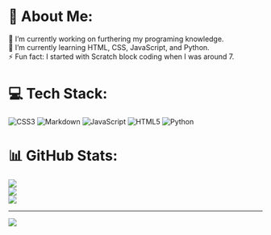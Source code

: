 # 💫 About Me:
🔭 I’m currently working on furthering my programing knowledge. <br>🌱 I’m currently learning HTML, CSS, JavaScript, and Python.<br>⚡ Fun fact: I started with Scratch block coding when I was around 7.


# 💻 Tech Stack:
![CSS3](https://img.shields.io/badge/css3-%231572B6.svg?style=for-the-badge&logo=css3&logoColor=white) ![Markdown](https://img.shields.io/badge/markdown-%23000000.svg?style=for-the-badge&logo=markdown&logoColor=white) ![JavaScript](https://img.shields.io/badge/javascript-%23323330.svg?style=for-the-badge&logo=javascript&logoColor=%23F7DF1E) ![HTML5](https://img.shields.io/badge/html5-%23E34F26.svg?style=for-the-badge&logo=html5&logoColor=white) ![Python](https://img.shields.io/badge/python-3670A0?style=for-the-badge&logo=python&logoColor=ffdd54)
# 📊 GitHub Stats:
![](https://github-readme-stats.vercel.app/api?username=DavidJOsborne&theme=dark&hide_border=false&include_all_commits=true&count_private=true)<br/>
![](https://github-readme-streak-stats.herokuapp.com/?user=DavidJOsborne&theme=dark&hide_border=false)<br/>
![](https://github-readme-stats.vercel.app/api/top-langs/?username=DavidJOsborne&theme=dark&hide_border=false&include_all_commits=true&count_private=true&layout=compact)

---
[![](https://visitcount.itsvg.in/api?id=DavidJOsborne&icon=0&color=0)](https://visitcount.itsvg.in)

<!-- Proudly created with GPRM ( https://gprm.itsvg.in ) -->
